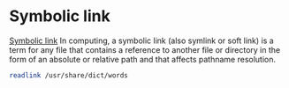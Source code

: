# Symbolic link

[Symbolic link](https://en.wikipedia.org/wiki/Symbolic_link) In computing, a symbolic link (also symlink or soft link) is a term for any file that contains a reference to another file or directory in the form of an absolute or relative path and that affects pathname resolution.

```sh
readlink /usr/share/dict/words
```
